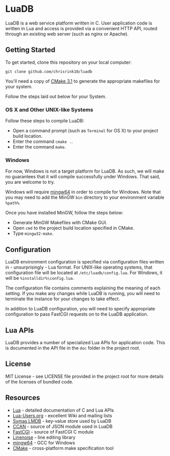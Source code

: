 # LuaDB

LuaDB is a web service platform written in C. User application code is
written in Lua and access is provided via a convenient HTTP API, routed
through an existing web server (such as nginx or Apache).

## Getting Started
To get started, clone this repository on your local computer:

    git clone github.com/chrisrink10/luadb

You'll need a copy of [CMake 3.1](http://www.cmake.org) to generate the
appropriate makefiles for your system.

Follow the steps laid out below for your System.

### OS X and Other UNIX-like Systems
Follow these steps to compile LuaDB:

* Open a command prompt (such as `Terminal` for OS X) to your project
  build location.
* Enter the command `cmake .`.
* Enter the command `make`.

### Windows
For now, Windows is not a target platform for LuaDB. As such, we will make
no guarantees that it will compile successfully under Windows. That said,
you are welcome to try.

Windows will require [mingw64](http://mingw-w64.yaxm.org/doku.php) in
order to compile for Windows. Note that you may need to add the MinGW `bin`
directory to your environment variable `%path%`.

Once you have installed MinGW, follow the steps below:

* Generate MinGW Makefiles with CMake GUI.
* Open `cmd` to the project build location specified in CMake.
* Type `mingw32-make`.

## Configuration
LuaDB environment configuration is specified via configuration files
written in - unsurprisingly - Lua format. For UNIX-like operating systems,
that configuration file will be located at `/etc/luadb/config.lua`. For
Windows, it will be `%installdir%\config.lua`.

The configuration file contains comments explaining the meaning of each
setting. If you make any changes while LuaDB is running, you will need 
to terminate the instance for your changes to take effect.

In addition to LuaDB configuration, you will need to specify appropriate
configuration to pass FastCGI requests on to the LuaDB application. 

## Lua APIs
LuaDB provides a number of specialized Lua APIs for application code. This
is documented in the API file in the `doc` folder in the project root.

## License
MIT License - see LICENSE file provided in the project root for more details
of the licenses of bundled code.

## Resources
 * [Lua](http://www.lua.org) - detailed documentation of C and Lua APIs
 * [Lua-Users.org](http://lua-users.org) - excellent Wiki and mailing lists
 * [Symas LMDB](http://symas.com/mdb/) - key-value store used by LuaDB
 * [CCAN](http://www.ccodearchive.net) - source of JSON module used in LuaDB
 * [FastCGI](http://www.fastcgi.com) - source of FastCGI C module
 * [Linenoise](https://github.com/antirez/linenoise) - line editing library
 * [mingw64](http://mingw-w64.yaxm.org/doku.php) - GCC for Windows
 * [CMake](http://www.cmake.org) - cross-platform make specification tool
